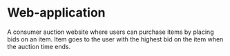 # Web-application

A consumer auction website where users can purchase items by placing bids on an item. Item goes to the user with the highest bid on the item when the auction time ends.
